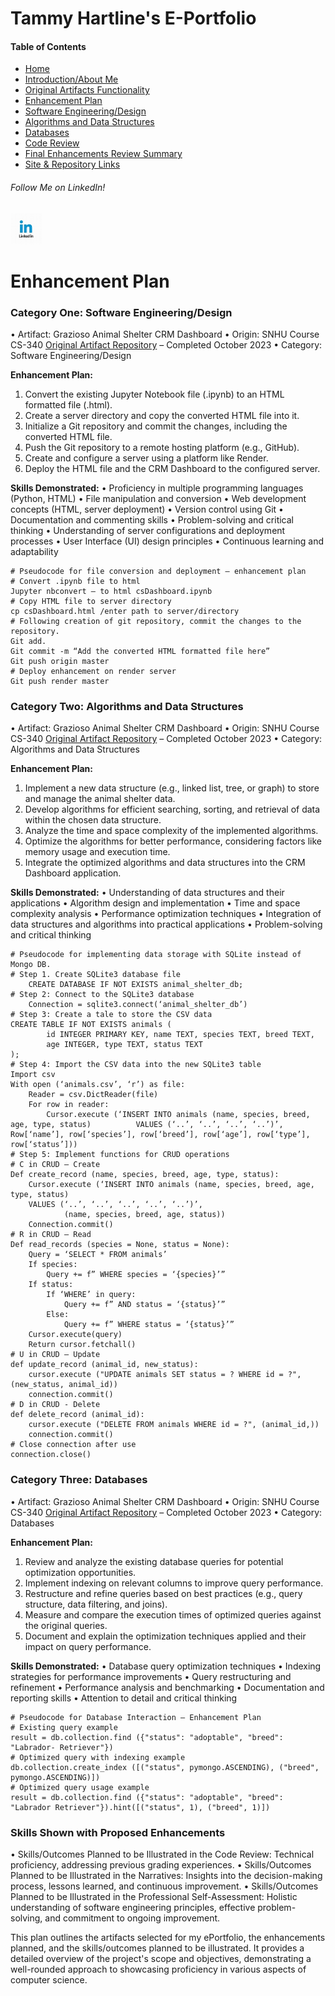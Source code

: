 <!-- enhancement-plan.md -->

# Tammy Hartline's E-Portfolio

#### Table of Contents

- [Home](/index.md/)
- [Introduction/About Me](/intro.md/)
- [Original Artifacts Functionality](/original-artifact-functionality.md/)
- [Enhancement Plan](/enhancement-plan.md/)
- [Software Engineering/Design](/software-engineering-and-design.md/)
- [Algorithms and Data Structures](/algorithms-and-data-structures.md/)
- [Databases](/databases.md/)
- [Code Review](/code-review.md/)
- [Final Enhancements Review Summary](/final-enhancements-review-summary.md/)
- [Site & Repository Links](/site-and-repo-links.md/)

###### Follow Me on LinkedIn!
<a href="https://www.linkedin.com/in/tammy-hartline-91981266/"><img src="linkedin.jpg" width="50" height="50" alt="LinkedIn Logo"></a>

# Enhancement Plan

### Category One: Software Engineering/Design
•	Artifact: Grazioso Animal Shelter CRM Dashboard
•	Origin: SNHU Course CS-340 [Original Artifact Repository](https://github.com/tjhartline/SNHU-CS340) – Completed October 2023
•	Category: Software Engineering/Design

**Enhancement Plan:**
1.	Convert the existing Jupyter Notebook file (.ipynb) to an HTML formatted file (.html).
2.	Create a server directory and copy the converted HTML file into it.
3.	Initialize a Git repository and commit the changes, including the converted HTML file.
4.	Push the Git repository to a remote hosting platform (e.g., GitHub).
5.	Create and configure a server using a platform like Render.
6.	Deploy the HTML file and the CRM Dashboard to the configured server.

**Skills Demonstrated:**
•	Proficiency in multiple programming languages (Python, HTML)
•	File manipulation and conversion
•	Web development concepts (HTML, server deployment)
•	Version control using Git
•	Documentation and commenting skills
•	Problem-solving and critical thinking
•	Understanding of server configurations and deployment processes
•	User Interface (UI) design principles
•	Continuous learning and adaptability

```
# Pseudocode for file conversion and deployment – enhancement plan
# Convert .ipynb file to html
Jupyter nbconvert – to html csDashboard.ipynb
# Copy HTML file to server directory
cp csDashboard.html /enter path to server/directory
# Following creation of git repository, commit the changes to the repository.
Git add.
Git commit -m “Add the converted HTML formatted file here”
Git push origin master
# Deploy enhancement on render server
Git push render master
```
### Category Two: Algorithms and Data Structures
•	Artifact: Grazioso Animal Shelter CRM Dashboard
•	Origin: SNHU Course CS-340 [Original Artifact Repository](https://github.com/tjhartline/SNHU-CS340) – Completed October 2023
•	Category: Algorithms and Data Structures

**Enhancement Plan:**
1.	Implement a new data structure (e.g., linked list, tree, or graph) to store and manage the animal shelter data.
2.	Develop algorithms for efficient searching, sorting, and retrieval of data within the chosen data structure.
3.	Analyze the time and space complexity of the implemented algorithms.
4.	Optimize the algorithms for better performance, considering factors like memory usage and execution time.
5.	Integrate the optimized algorithms and data structures into the CRM Dashboard application.
   
**Skills Demonstrated:**
•	Understanding of data structures and their applications
•	Algorithm design and implementation
•	Time and space complexity analysis
•	Performance optimization techniques
•	Integration of data structures and algorithms into practical applications
•	Problem-solving and critical thinking

```
# Pseudocode for implementing data storage with SQLite instead of Mongo DB.
# Step 1. Create SQLite3 database file
	CREATE DATABASE IF NOT EXISTS animal_shelter_db;
# Step 2: Connect to the SQLite3 database
	Connection = sqlite3.connect(‘animal_shelter_db’)
# Step 3: Create a tale to store the CSV data
CREATE TABLE IF NOT EXISTS animals (
		id INTEGER PRIMARY KEY, name TEXT, species TEXT, breed TEXT,
		age INTEGER, type TEXT, status TEXT
);
# Step 4: Import the CSV data into the new SQLite3 table
Import csv
With open (‘animals.csv’, ‘r’) as file:
	Reader = csv.DictReader(file)
	For row in reader:
		Cursor.execute (‘INSERT INTO animals (name, species, breed, age, type, status) 			VALUES (‘..’, ‘..’, ‘..’, ‘..’)’,
Row[‘name’], row[‘species’], row[‘breed’], row[‘age’], row[‘type’], row[‘status’]))
# Step 5: Implement functions for CRUD operations
# C in CRUD – Create
Def create_record (name, species, breed, age, type, status):
	Cursor.execute (‘INSERT INTO animals (name, species, breed, age, type, status) 
	VALUES (‘..’, ‘..’, ‘..’, ‘..’, ‘..’)’,
			(name, species, breed, age, status))
	Connection.commit()
# R in CRUD – Read
Def read_records (species = None, status = None):
	Query = ‘SELECT * FROM animals’
	If species:
		Query += f” WHERE species = ‘{species}’”
	If status:
		If ‘WHERE’ in query:
			Query += f” AND status = ‘{status}’”
		Else:
			Query += f” WHERE status = ‘{status}’”
	Cursor.execute(query)
	Return cursor.fetchall()
# U in CRUD – Update
def update_record (animal_id, new_status):
    cursor.execute ("UPDATE animals SET status = ? WHERE id = ?", (new_status, animal_id))
    connection.commit()
# D in CRUD - Delete
def delete_record (animal_id):
    cursor.execute ("DELETE FROM animals WHERE id = ?", (animal_id,))
    connection.commit()
# Close connection after use
connection.close()
```
### Category Three: Databases
•	Artifact: Grazioso Animal Shelter CRM Dashboard
•	Origin: SNHU Course CS-340 [Original Artifact Repository](https://github.com/tjhartline/SNHU-CS340) – Completed October 2023
•	Category: Databases

**Enhancement Plan:**
1.	Review and analyze the existing database queries for potential optimization opportunities.
2.	Implement indexing on relevant columns to improve query performance.
3.	Restructure and refine queries based on best practices (e.g., query structure, data filtering, and joins).
4.	Measure and compare the execution times of optimized queries against the original queries.
5.	Document and explain the optimization techniques applied and their impact on query performance.
   
**Skills Demonstrated:**
•	Database query optimization techniques
•	Indexing strategies for performance improvements
•	Query restructuring and refinement
•	Performance analysis and benchmarking
•	Documentation and reporting skills
•	Attention to detail and critical thinking

```
# Pseudocode for Database Interaction – Enhancement Plan
# Existing query example
result = db.collection.find ({"status": "adoptable", "breed": "Labrador- Retriever"})
# Optimized query with indexing example
db.collection.create_index ([("status", pymongo.ASCENDING), ("breed", pymongo.ASCENDING)])
# Optimized query usage example
result = db.collection.find ({"status": "adoptable", "breed": "Labrador Retriever"}).hint([("status", 1), ("breed", 1)])
```
### Skills Shown with Proposed Enhancements
•	Skills/Outcomes Planned to be Illustrated in the Code Review: Technical proficiency, addressing previous grading experiences.
•	Skills/Outcomes Planned to be Illustrated in the Narratives: Insights into the decision-making process, lessons learned, and continuous improvement.
•	Skills/Outcomes Planned to be Illustrated in the Professional Self-Assessment: Holistic understanding of software engineering principles, effective problem-solving, and commitment to ongoing improvement.

This plan outlines the artifacts selected for my ePortfolio, the enhancements planned, and the skills/outcomes planned to be illustrated. It provides a detailed overview of the project's scope and objectives, demonstrating a well-rounded approach to showcasing proficiency in various aspects of computer science.
